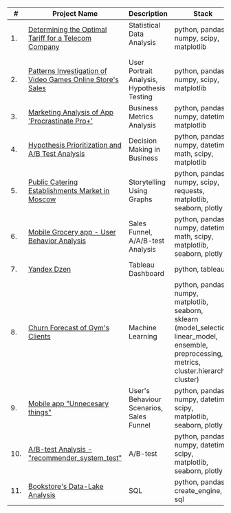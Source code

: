 | #    | Project Name               | Description                                                      | Stack                                                         |
| ---- | ----------------------------------------------------------- | ------------------------------------------------------------- | ------------------------------------------------------------ |
| 1.   | [Determining the Optimal Tariff for a Telecom Company](https://github.com/damsshakirov/data_analyst_projects/tree/main/projects_rus/1_statistical_data_analysis) | Statistical Data Analysis <br/>  <br/>  | python, pandas, numpy, scipy, <br/> matplotlib |
| 2.   | [Patterns Investigation of Video Games Online Store's Sales](https://github.com/damsshakirov/data_analyst_projects/tree/main/projects_rus/2_combined_project_1) | User Portrait Analysis, <br/> Hypothesis Testing | python, pandas, numpy, scipy, <br/> matplotlib |
| 3.   | [Marketing Analysis of App 'Procrastinate Pro+'](https://github.com/damsshakirov/data_analyst_projects/tree/main/projects_rus/3_business_metrics_analysis) | Business Metrics Analysis | python, pandas, numpy, datetime, <br/> matplotlib |
| 4.   | [Hypothesis Prioritization and A/B Test Analysis](https://github.com/damsshakirov/data_analyst_projects/tree/main/projects_rus/4_decision_making_in_business) | Decision Making in Business | python, pandas, numpy, datetime, math, scipy, matplotlib |
| 5.   | [Public Catering Establishments Market in Moscow](https://github.com/damsshakirov/data_analyst_projects/tree/main/projects_rus/5_storytelling_using_graphs) | Storytelling Using Graphs | python, pandas, numpy, scipy, requests, <br/> matplotlib, seaborn, plotly |
| 6.   | [Mobile Grocery app - User Behavior Analysis](https://github.com/damsshakirov/data_analyst_projects/tree/main/projects_rus/) | Sales Funnel, <br/> A/A/B-test Analysis | python, pandas, numpy, datetime, math, scipy, <br/> matplotlib, seaborn, plotly |
| 7.   | [Yandex Dzen](https://github.com/damsshakirov/data_analyst_projects/tree/main/projects_rus/7_dashboard) | Tableau Dashboard | python, tableau |
| 8.   | [Churn Forecast of Gym's Clients](https://github.com/damsshakirov/data_analyst_projects/tree/main/projects_rus/8_machine_learning) | Machine Learning | python, pandas, numpy, <br/> matplotlib, seaborn, <br/> sklearn (model_selection, linear_model, ensemble, preprocessing, metrics, cluster.hierarchy, cluster) |
| 9.   | [Mobile app "Unnecesary things"](https://github.com/damsshakirov/data_analyst_projects/tree/main/projects_rus/9_final_project) | User's Behaviour Scenarios, <br/> Sales Funnel | python, pandas, numpy, datetime, scipy, <br/> matplotlib, seaborn, plotly |
| 10.   | [A/B-test Analysis - "recommender_system_test"](https://github.com/damsshakirov/data_analyst_projects/tree/main/projects_rus/9_final_project) | A/B-test | python, pandas, numpy, datetime, scipy, <br/> matplotlib, seaborn, plotly |
| 11.   | [Bookstore's Data-Lake Analysis](https://github.com/damsshakirov/data_analyst_projects/tree/main/projects_rus/9_final_project) | SQL | python, pandas, create_engine, sql|